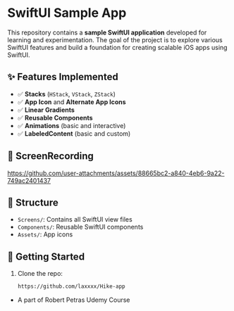 # SwiftUI Sample App

This repository contains a **sample SwiftUI application** developed for learning and experimentation. The goal of the project is to explore various SwiftUI features and build a foundation for creating scalable iOS apps using SwiftUI.

## ✨ Features Implemented

- ✅ **Stacks** (`HStack`, `VStack`, `ZStack`)
- ✅ **App Icon** and **Alternate App Icons**
- ✅ **Linear Gradients**
- ✅ **Reusable Components**
- ✅ **Animations** (basic and interactive)
- ✅ **LabeledContent** (basic and custom)

## 📱 ScreenRecording

> 

https://github.com/user-attachments/assets/88665bc2-a840-4eb6-9a22-749ac2401437



## 🧱 Structure

- `Screens/`: Contains all SwiftUI view files
- `Components/`: Reusable SwiftUI components
- `Assets/`: App icons

## 🚀 Getting Started

1. Clone the repo:
   ```bash
   https://github.com/laxxxx/Hike-app

- A part of Robert Petras Udemy Course
